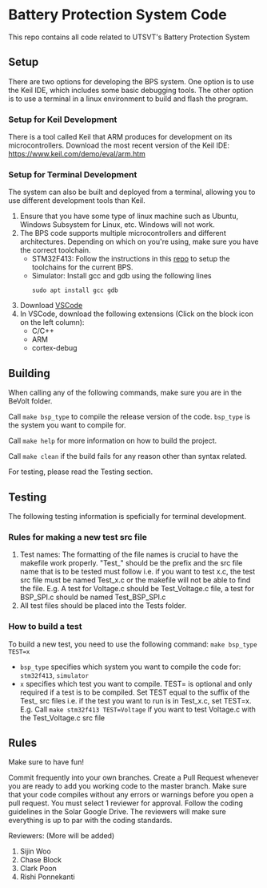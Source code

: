 # Battery Protection System Code
This repo contains all code related to UTSVT's Battery Protection System

## Setup
There are two options for developing the BPS system. One option is to use the Keil IDE, which includes some basic debugging tools. The other option is to use a terminal in a linux environment to build and flash the program.

### Setup for Keil Development
There is a tool called Keil that ARM produces for development on its microcontrollers. Download the most recent version of the Keil IDE: https://www.keil.com/demo/eval/arm.htm

### Setup for Terminal Development
The system can also be built and deployed from a terminal, allowing you to use different development tools than Keil.
1. Ensure that you have some type of linux machine such as Ubuntu, Windows Subsystem for Linux, etc. Windows will not work.
2. The BPS code supports multiple microcontrollers and different architectures. Depending on which on you're using, make sure you have the correct toolchain.
    - STM32F413: Follow the instructions in this [repo](https://github.com/SijWoo/ARM-Toolchain-Setup) to setup the toolchains for the current BPS.
    - Simulator: Install gcc and gdb using the following lines
        ```
        sudo apt install gcc gdb
        ```
3. Download [VSCode](https://code.visualstudio.com/)
4. In VSCode, download the following extensions (Click on the block icon on the left column):
    - C/C++
    - ARM
    - cortex-debug

## Building
When calling any of the following commands, make sure you are in the BeVolt folder.

Call ```make bsp_type``` to compile the release version of the code. ```bsp_type``` is the system you want to compile for.

Call ```make help``` for more information on how to build the project.

Call ```make clean``` if the build fails for any reason other than syntax related.

For testing, please read the Testing section.

## Testing
The following testing information is speficially for terminal development.

### Rules for making a new test src file
1. Test names: The formatting of the file names is crucial to have the makefile work properly. "Test_" should be the prefix and the src file name that is to be tested must follow i.e. if you want to test x.c, the test src file must be named Test_x.c or the makefile will not be able to find the file.
    E.g. A test for Voltage.c should be Test_Voltage.c file, a test for BSP_SPI.c should be named Test_BSP_SPI.c
2. All test files should be placed into the Tests folder.

### How to build a test
To build a new test, you need to use the following command:
```make bsp_type TEST=x```

- ```bsp_type``` specifies which system you want to compile the code for: ```stm32f413```, ```simulator```
- ```x``` specifies which test you want to compile. TEST= is optional and only required if a test is to be compiled. Set TEST equal to the suffix of the Test_ src files i.e. if the test you want to run is in Test_x.c, set TEST=x.
    E.g. Call ```make stm32f413 TEST=Voltage``` if you want to test Voltage.c with the Test_Voltage.c src file

## Rules
Make sure to have fun!

Commit frequently into your own branches. Create a Pull Request whenever you are ready to add you working code to the master branch. Make sure that your code compiles without any errors or warnings before you open a pull request. You must select 1 reviewer for approval. Follow the coding guidelines in the Solar Google Drive. The reviewers will make sure everything is up to par with the coding standards.

Reviewers: (More will be added)
1. Sijin Woo
2. Chase Block
3. Clark Poon
4. Rishi Ponnekanti

